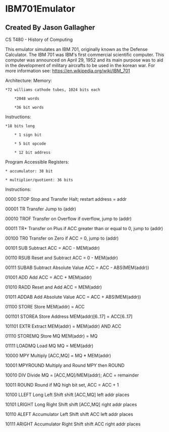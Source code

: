 # IBM701Emulator
## Created By Jason Gallagher

CS T480 - History of Computing

This emulator simulates an IBM 701, originally known as the Defense Calculator. The IBM 701 was IBM's first
commercial scientific computer. This computer was announced on April 29, 1952 and its main purpose was to aid
in the development of military aircrafts to be used in the korean war.
For more information see: https://en.wikipedia.org/wiki/IBM_701

Architecture:
Memory:
	
    *72 williams cathode tubes, 1024 bits each
		
        *2048 words
		
        *36 bit words

Instructions:
	
    *18 bits long
		
        * 1 sign bit
		
        * 5 bit opcode
		
        * 12 bit address

Program Accessible Registers:
	
    * accumulator: 38 bit
	
    * multiplier/quotient: 36 bits

Instructions:

0000 STOP      Stop and Transfer        Halt; restart address = addr

00001 TR        Transfer                 Jump to (addr)

00010 TROF     Transfer on Overflow     if overflow, jump to (addr)

00011 TR+      Transfer on Plus         if ACC greater than or equal to 0, jump to (addr)

00100 TR0      Transfer on Zero         if ACC = 0, jump to (addr)

00101 SUB       Subtract                 ACC = ACC - MEM(addr)

00110 RSUB     Reset and Subtract       ACC = 0 - MEM(addr)

00111 SUBAB    Subtract Absolute Value  ACC = ACC - ABS(MEM(addr))

01001 ADD       Add                      ACC = ACC + MEM(addr)

01010 RADD     Reset and Add            ACC = MEM(addr)

01011 ADDAB    Add Absolute Value       ACC = ACC + ABS(MEM(addr))

01100 STORE     Store                    MEM(addr) = ACC

001101 STOREA   Store Address            MEM(addr)[6..17] = ACC[6..17]

101101 EXTR      Extract                  MEM(addr) = MEM(addr) AND ACC

01110 STOREMQ  Store MQ                 MEM(addr) = MQ

01111 LOADMQ   Load MQ                  MQ = MEM(addr)

10000 MPY       Multiply                 [ACC,MQ] = MQ * MEM(addr)

10001 MPYROUND Multiply and Round       MPY then ROUND

10010 DIV       Divide                   MQ = [ACC,MQ]/MEM(addr); ACC = remainder

10011 ROUND     Round                    if MQ high bit set, ACC = ACC + 1

10100 LLEFT    Long Left Shift          shift [ACC,MQ] left addr places

10101 LRIGHT   Long Right Shift         shift [ACC,MQ] right addr places

10110 ALEFT    Accumulator Left Shift   shift ACC left addr places

10111 ARIGHT   Accumulator Right Shift  shift ACC right addr places
